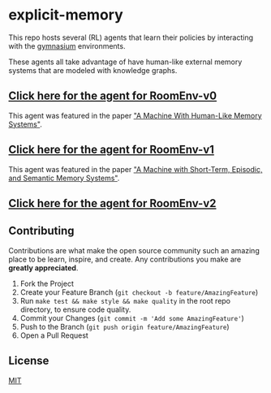 # explicit-memory

This repo hosts several (RL) agents that learn their policies by interacting with the
[gymnasium](https://gymnasium.farama.org/) environments.

These agents all take advantage of have human-like external memory systems that are modeled with knowledge graphs.

## [Click here for the agent for RoomEnv-v0](./RoomEnv0/README.md)

This agent was featured in the paper ["A Machine With Human-Like Memory Systems"](https://arxiv.org/abs/2204.01611).

## [Click here for the agent for RoomEnv-v1](./RoomEnv1/README.md)

This agent was featured in the paper ["A Machine with Short-Term, Episodic, and Semantic Memory Systems"](https://doi.org/10.1609/aaai.v37i1.25075).

## [Click here for the agent for RoomEnv-v2](./RoomEnv2/README.md)

## Contributing

Contributions are what make the open source community such an amazing place to be learn, inspire, and create. Any contributions you make are **greatly appreciated**.

1. Fork the Project
1. Create your Feature Branch (`git checkout -b feature/AmazingFeature`)
1. Run `make test && make style && make quality` in the root repo directory, to ensure code quality.
1. Commit your Changes (`git commit -m 'Add some AmazingFeature'`)
1. Push to the Branch (`git push origin feature/AmazingFeature`)
1. Open a Pull Request

## License

[MIT](https://choosealicense.com/licenses/mit/)
